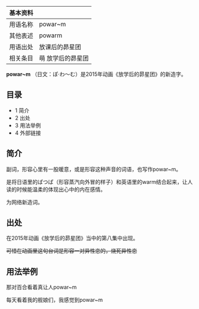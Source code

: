 |  **基本资料**  ||
|---|---|
|用语名称  |  powar~m   |
|其他表述  |  powarm   |
|用语出处  |  放课后的昴星团   |
|相关条目  |  萌  放学后的昴星团   |
  
  
**powar~m** （日文：ぽ·わ～む）是2015年动画《放学后的昴星团》的新造字。

##  目录

  * 1  简介 
  * 2  出处 
  * 3  用法举例 
  * 4  外部链接 

##  简介

副词，形容心里有一股暖意，或是形容这种声音的词语，也写作powar~m。

是将日语里的ぱつぱ（形容蒸汽向外冒的样子）和英语里的warm结合起来，让人读的时候能温柔的体现出心中的内在感情。

为网络新造词。

##  出处

在2015年动画《放学后的昴星团》当中的第八集中出现。

~~可惜在动画里这句台词是形容一对异性恋的，烧死异性恋~~

##  用法举例

那对百合看着真让人powar~m

每天看着我的舰娘们，我感觉到powar~m